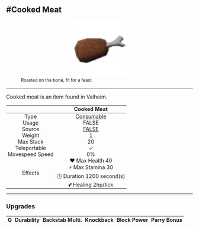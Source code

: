 <meta property="og:title" content="Cooked Meat - MoreValheim" /><meta property="og:type" content="website" /><meta property="og:image" content="/assets/cooked_meat.png" /><meta property="og:description" content="Cooked Meat is an item found in Valheim." /><meta name="theme-color" content="#546D78"><meta name="twitter:card" content="summary_large_image">
#Cooked Meat
-------------
<style>img {width:20px;}.tb {width:150px;display: block;margin-left: auto;margin-right: auto;}</style>

<style>.md-typeset table:not([class]) th:not([align]) {min-width:unset!important;}</style>
<style>td{padding:0em 0.3em!important;text-align:center!important;border-left:.05rem solid var(--md-default-fg-color--lightest)}</style>

<style>th{padding:0.1em 0.3em!important;text-align:center!important;font-weight:bold}</style>

<style>pre{text-align:right!important}</style>
<style>table tr td:first-child {border-left: 0;};</style>

<figure><img src="/assets/cooked_meat.png" class="tb" /><figcaption><small>Roasted on the bone, fit for a feast.</small></figcaption></figure>

-------------

Cooked meat is an item found in Valheim.

|        | Cooked Meat              |
| ----------- | ------------------------------------ |
| Type | [Consumable](../../types/consumable)
| Usage | FALSE<br>
| Source | [FALSE](../../items/false)
| Weight | 1 |
| Max Stack | 20 |
| Teleportable | ✓
| Movespeed Speed | 0%
| Effects | ❤️ Max Health 40<br>⚡ Max Stamina 30<br>🕒 Duration 1200 second(s) <br>💕 Healing 2hp/tick <br>

-------------

### Upgrades
| Q | Durability | Backstab Multi. | Knockback | Block Power | Parry Bonus
| - | - | - | - | - | - 

